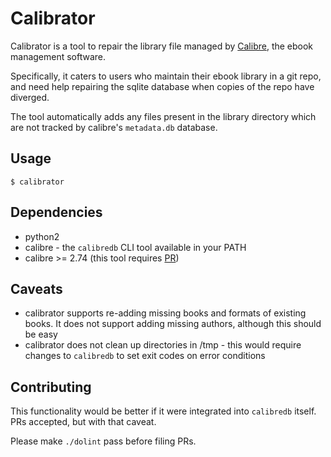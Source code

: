 # Calibrator

Calibrator is a tool to repair the library file managed by [Calibre], the ebook management software.

Specifically, it caters to users who maintain their ebook library in a git repo, and need help repairing the sqlite database when copies of the repo have diverged.

The tool automatically adds any files present in the library directory which are not tracked by calibre's `metadata.db` database.

## Usage
```
$ calibrator
```

## Dependencies
* python2
* calibre - the `calibredb` CLI tool available in your PATH
* calibre >= 2.74 (this tool requires [PR])

## Caveats
* calibrator supports re-adding missing books and formats of existing books. It does not support adding missing authors, although this should be easy
* calibrator does not clean up directories in /tmp - this would require changes to `calibredb` to set exit codes on error conditions

## Contributing
This functionality would be better if it were integrated into `calibredb` itself. PRs accepted, but with that caveat.

Please make `./dolint` pass before filing PRs.



[PR]: <https://github.com/kovidgoyal/calibre/pull/593>
[Calibre]: <https://calibre-ebook.com>
